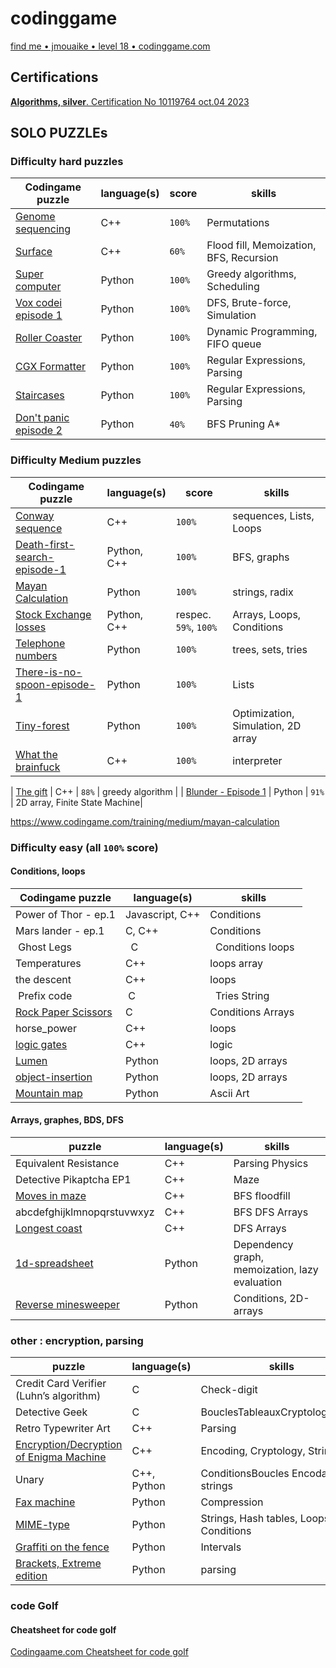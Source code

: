 # codinggame

[find me • jmouaike • level 18 •  codinggame.com](https://www.codingame.com/profile/eecc172724a1795985fdd230c13ec0e32605155)

## Certifications

[**Algorithms, silver**. Certification No 10119764 oct.04 2023](https://www.codingame.com/certification/PYzoUvkanjpLz5jOsH85UA)

## SOLO PUZZLEs

### Difficulty **hard** puzzles

| Codingame puzzle | language(s) | score | skills |
| ----------- | -------- | ---- | ---------------------- |
| [Genome sequencing](https://www.codingame.com/training/hard/genome-sequencing)| C++ | `100%` | Permutations |
| [Surface](https://www.codingame.com/training/hard/surface)| C++ | `60%` |Flood fill, Memoization, BFS, Recursion|
| [Super computer](https://www.codingame.com/training/hard/super-computer) | Python | `100%` |   Greedy algorithms, Scheduling|
| [Vox codei episode 1](https://www.codingame.com/training/hard/vox-codei-episode-1)| Python | `100%` | DFS, Brute-force, Simulation|
| [Roller Coaster](https://www.codingame.com/training/hard/roller-coaster)| Python | `100%` | Dynamic Programming, FIFO queue|
| [CGX Formatter](https://www.codingame.com/training/hard/cgx-formatter)| Python | `100%` | Regular Expressions, Parsing|
| [Staircases](https://www.codingame.com/training/hard/staircases)| Python | `100%` | Regular Expressions, Parsing|
| [Don't panic episode 2](https://www.codingame.com/training/hard/don't-panic-episode-2)| Python | `40%` | BFS Pruning A* |

### Difficulty **Medium** puzzles
| Codingame puzzle | language(s) | score | skills |
| ----------- | -------- | ---- | ---------------------- |
| [Conway sequence](https://www.codingame.com/training/medium/conway-sequence) | C++ | `100%` | sequences, Lists, Loops |
| [Death-first-search-episode-1](https://www.codingame.com/training/medium/death-first-search-episode-1)|Python, C++|`100%`|BFS, graphs|
| [Mayan Calculation](https://www.codingame.com/training/medium/mayan-calculation) | Python | `100%` | strings, radix|
| [Stock Exchange losses](https://www.codingame.com/training/medium/stock-exchange-losses) | Python, C++ | respec. `59%`, `100%` | Arrays, Loops, Conditions|
| [Telephone numbers](https://www.codingame.com/training/medium/telephone-numbers) | Python | `100%` | trees, sets, tries|
| [There-is-no-spoon-episode-1](https://www.codingame.com/training/medium/there-is-no-spoon-episode-1) | Python | `100%` | Lists |
| [Tiny-forest](https://www.codingame.com/training/medium/tiny-forest) | Python | `100%` | Optimization, Simulation, 2D array |
| [What the brainfuck](https://www.codingame.com/training/medium/what-the-brainfuck) | C++ | `100%` | interpreter |

| [The gift](https://www.codingame.com/training/medium/the-gift) | C++ | `88%` | greedy algorithm |
| [Blunder - Episode 1](https://www.codingame.com/training/medium/blunder-episode-1) | Python | `91%` | 2D array, Finite State Machine|

https://www.codingame.com/training/medium/mayan-calculation
### Difficulty easy (all `100%` score)

#### Conditions, loops

| Codingame puzzle | language(s) | skills |
| ----------- | -------- | ---------------------- |
| Power of Thor - ep.1 | Javascript, C++ | Conditions |
| Mars lander - ep.1| C, C++ | Conditions |
| Ghost Legs  |  C |  Conditions loops |
| Temperatures | C++ | loops array |
| the descent | C++ | loops |
| Prefix code  | C  |  Tries String|
| [Rock Paper Scissors](https://www.codingame.com/training/easy/rock-paper-scissors-lizard-spock) | C | Conditions Arrays |
| horse_power | C++ | loops |
| [logic gates](https://www.codingame.com/ide/puzzle/logic-gates) | C++ | logic |
| [Lumen](https://www.codingame.com/training/easy/lumen)| Python| loops, 2D arrays|
| [object-insertion](https://www.codingame.com/training/easy/object-insertion)| Python| loops, 2D arrays|
|[Mountain map](https://www.codingame.com/training/easy/mountain-map)|Python|Ascii Art|

#### Arrays, graphes, BDS, DFS

| puzzle | language(s) | skills |
| ----------- | -------- | ---------------------- |
| Equivalent Resistance | C++ | Parsing Physics |
| Detective Pikaptcha EP1 | C++ | Maze |
| [Moves in maze](https://www.codingame.com/training/easy/moves-in-maze) | C++ | BFS floodfill |
| abcdefghijklmnopqrstuvwxyz | C++ | BFS DFS Arrays |
| [Longest coast](https://www.codingame.com/training/easy/longest-coast) | C++ | DFS Arrays |
| [1d-spreadsheet](https://www.codingame.com/training/easy/1d-spreadsheet)|Python| Dependency graph, memoization, lazy evaluation|
| [Reverse minesweeper](https://www.codingame.com/training/easy/reverse-minesweeper/solution)|Python| Conditions, 2D-arrays|

### other : encryption, parsing

| puzzle | language(s) | skills |
| ----------- | -------- | ---------------------- |
| Credit Card Verifier (Luhn’s algorithm) | C | Check-digit|
| Detective Geek | C | BouclesTableauxCryptologiestring |
| Retro Typewriter Art | C++ | Parsing |
| [Encryption/Decryption of Enigma Machine](https://www.codingame.com/training/easy/encryptiondecryption-of-enigma-machine) | C++ | Encoding, Cryptology, Strings|
| Unary | C++, Python | ConditionsBoucles Encodage strings |
|[Fax machine](https://www.codingame.com/training/easy/fax-machine)| Python | Compression|
|[MIME-type](https://www.codingame.com/training/easy/mime-type)|Python| Strings, Hash tables, Loops, Conditions|
|[Graffiti on the fence](https://www.codingame.com/training/easy/graffiti-on-the-fence)|Python|Intervals|
|[Brackets, Extreme edition](https://www.codingame.com/training/easy/brackets-extreme-edition/solution)|Python| parsing |

### code Golf

#### Cheatsheet for code golf

[Codingaame.com Cheatsheet for code golf](https://www.codingame.com/blog/code-golf-python/?utm_source=codingame&utm_medium=details-page&utm_campaign=cg-blog&utm_content=chuck-norris-golf)
